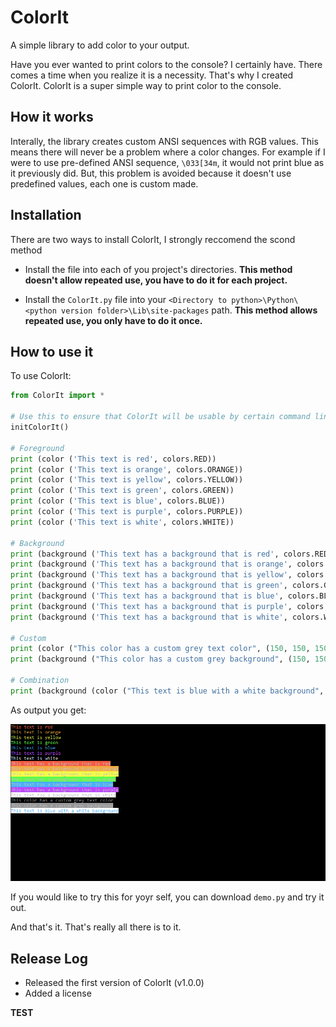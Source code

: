 # ColorIt
A simple library to add color to your output.

Have you ever wanted to print colors to the console? I certainly have. There comes a time when you realize it is a necessity. That's why I created ColorIt. ColorIt is a super simple way to print color to the console. 

## How it works

Interally, the library creates custom ANSI sequences with RGB values. This means there will never be a problem where a color changes. For example if I were to use pre-defined ANSI sequence, `\033[34m`, it would not print blue as it previously did. But, this problem is avoided because it doesn't use predefined values, each one is custom made.

## Installation
There are two ways to install ColorIt, I strongly reccomend the scond method

* Install the file into each of you project's directories. **This method doesn't allow repeated use, you have to do it for each project.**

* Install the `ColorIt.py` file into your `<Directory to python>\Python\<python version folder>\Lib\site-packages` path. **This method allows repeated use, you only have to do it once.**

## How to use it

To use ColorIt:

```python
from ColorIt import *

# Use this to ensure that ColorIt will be usable by certain command line interfaces
initColorIt()

# Foreground
print (color ('This text is red', colors.RED))
print (color ('This text is orange', colors.ORANGE))
print (color ('This text is yellow', colors.YELLOW))
print (color ('This text is green', colors.GREEN))
print (color ('This text is blue', colors.BLUE))
print (color ('This text is purple', colors.PURPLE))
print (color ('This text is white', colors.WHITE))

# Background
print (background ('This text has a background that is red', colors.RED))
print (background ('This text has a background that is orange', colors.ORANGE))
print (background ('This text has a background that is yellow', colors.YELLOW))
print (background ('This text has a background that is green', colors.GREEN))
print (background ('This text has a background that is blue', colors.BLUE))
print (background ('This text has a background that is purple', colors.PURPLE))
print (background ('This text has a background that is white', colors.WHITE))

# Custom
print (color ("This color has a custom grey text color", (150, 150, 150))
print (background ("This color has a custom grey background", (150, 150, 150))

# Combination
print (background (color ("This text is blue with a white background", colors.BLUE), colors.WHITE))


```

As output you get:

![](ImagesInReadMe/demo.png)

If you would like to try this for yoyr self, you can download `demo.py` and try it out. 

And that's it. That's really all there is to it.

## Release Log
* Released the first version of ColorIt (v1.0.0)
* Added a license

**TEST**
